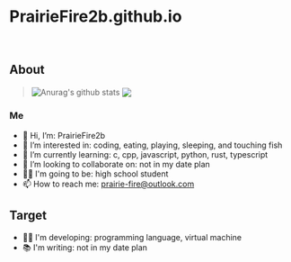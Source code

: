 # PrairieFire2b.github.io
<br/>

## About

> <img align="center" src="https://github-readme-stats.vercel.app/api?username=PrairieFire2b&show_icons=true&theme=buefy" alt="Anurag's github stats" />
> <img align="center" src="https://github-readme-stats.vercel.app/api/top-langs/?username=PrairieFire2b&layout=compact&theme=buefy" />

### Me
- 👋 Hi, I’m: PrairieFire2b
- 👀 I’m interested in: coding, eating, playing, sleeping, and touching fish
- 🌱 I’m currently learning: c, cpp, javascript, python, rust, typescript
- 💞️ I’m looking to collaborate on: not in my date plan
- 👨‍🎓 I'm going to be: high school student
- 📫 How to reach me: prairie-fire@outlook.com

## Target
- 👨‍💻 I'm developing: programming language, virtual machine
- 📚 I'm writing: not in my date plan
